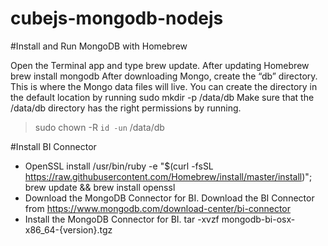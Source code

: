 # cubejs-mongodb-nodejs
#Install and Run MongoDB with Homebrew

Open the Terminal app and type brew update.
After updating Homebrew brew install mongodb
After downloading Mongo, create the “db” directory. 
This is where the Mongo data files will live. You can create the directory in the default location by running sudo mkdir -p /data/db
Make sure that the /data/db directory has the right permissions by running.

> sudo chown -R `id -un` /data/db

#Install BI Connector

- OpenSSL install
  /usr/bin/ruby -e "$(curl -fsSL https://raw.githubusercontent.com/Homebrew/install/master/install)"; brew update && brew install openssl
- Download the MongoDB Connector for BI.
   Download the BI Connector from https://www.mongodb.com/download-center/bi-connector
- Install the MongoDB Connector for BI.
   tar -xvzf mongodb-bi-osx-x86_64-{version}.tgz
 
  
